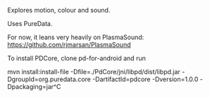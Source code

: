 Explores motion, colour and sound.

Uses PureData.

For now, it leans very heavily on PlasmaSound: https://github.com/rjmarsan/PlasmaSound

To install PDCore, clone pd-for-android and run

mvn install:install-file -Dfile=./PdCore/jni/libpd/dist/libpd.jar -DgroupId=org.puredata.core -DartifactId=pdcore -Dversion=1.0.0 -Dpackaging=jar^C

